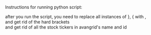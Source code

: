 Instructions for running python script: <br />

after you run the script, you need to replace all instances of }, { with ,  <br />
and get rid of the hard brackets <br />
and get rid of all the stock tickers in avangrid's name and id <br />
